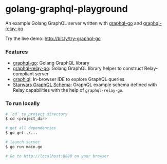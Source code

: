 # golang-graphql-playground
An example Golang GraphQL server written with [graphql-go](https://github.com/graphql-go/graphql) and [graphql-relay-go](https://github.com/graphql-go/relay)

Try the live demo: http://bit.ly/try-graphql-go 

### Features
- [graphql-go](https://github.com/graphql-go/graphql): Golang GraphQL library
- [graphql-relay-go](https://github.com/graphql-go/relay): Golang GraphQL library helper to construct Relay-compliant server
- [graphiql](https://github.com/graphql/graphiql): In-browser IDE to explore GraphQL queries
- [Starwars GraphQL Schema](https://github.com/graphql-go/relay/tree/master/examples/starwars): GraphQL example schema defined with Relay capabilities with the help of `graphql-relay-go`.

### To run locally
```bash
# `cd` to project directory
$ cd <project_dir>

# get all dependencies
$ go get ./...

# launch server
$ go run main.go

# Go to http://localhost:8080 on your browser
```
